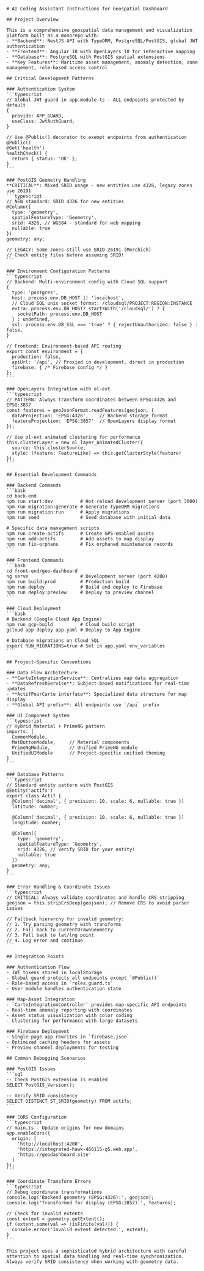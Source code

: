 ````instructions
# AI Coding Assistant Instructions for Geospatial Dashboard

## Project Overview

This is a comprehensive geospatial data management and visualization platform built as a monorepo with:
- **Backend**: NestJS API with TypeORM, PostgreSQL/PostGIS, global JWT authentication
- **Frontend**: Angular 18 with OpenLayers 10 for interactive mapping  
- **Database**: PostgreSQL with PostGIS spatial extensions
- **Key Features**: Maritime asset management, anomaly detection, zone management, role-based access control

## Critical Development Patterns

### Authentication System
```typescript
// Global JWT guard in app.module.ts - ALL endpoints protected by default
{
  provide: APP_GUARD,
  useClass: JwtAuthGuard,
}

// Use @Public() decorator to exempt endpoints from authentication
@Public()
@Get('health')
healthCheck() {
  return { status: 'OK' };
}
```

### PostGIS Geometry Handling 
**CRITICAL**: Mixed SRID usage - new entities use 4326, legacy zones use 26191
```typescript
// NEW standard: SRID 4326 for new entities
@Column({
  type: 'geometry',
  spatialFeatureType: 'Geometry', 
  srid: 4326, // WGS84 - standard for web mapping
  nullable: true 
})
geometry: any;

// LEGACY: Some zones still use SRID 26191 (Merchich)
// Check entity files before assuming SRID!
```

### Environment Configuration Patterns
```typescript
// Backend: Multi-environment config with Cloud SQL support
{
  type: 'postgres',
  host: process.env.DB_HOST || 'localhost',
  // Cloud SQL unix socket format: /cloudsql/PROJECT:REGION:INSTANCE
  extra: process.env.DB_HOST?.startsWith('/cloudsql/') ? {
    socketPath: process.env.DB_HOST
  } : undefined,
  ssl: process.env.DB_SSL === 'true' ? { rejectUnauthorized: false } : false,
}

// Frontend: Environment-based API routing
export const environment = {
  production: false,
  apiUrl: '/api', // Proxied in development, direct in production
  firebase: { /* Firebase config */ }
};
```

### OpenLayers Integration with ol-ext
```typescript
// PATTERN: Always transform coordinates between EPSG:4326 and EPSG:3857
const features = geoJsonFormat.readFeatures(geojson, {
  dataProjection: 'EPSG:4326',    // Backend storage format
  featureProjection: 'EPSG:3857'  // OpenLayers display format
});

// Use ol-ext animated clustering for performance
this.clusterLayer = new ol_layer_AnimatedCluster({
  source: this.clusterSource,
  style: (feature: FeatureLike) => this.getClusterStyle(feature)
});
```

## Essential Development Commands

### Backend Commands
```bash
cd back-end
npm run start:dev          # Hot reload development server (port 3000)
npm run migration:generate # Generate TypeORM migrations  
npm run migration:run      # Apply migrations
npm run seed               # Seed database with initial data

# Specific data management scripts
npm run create-actifs      # Create GPS-enabled assets
npm run add-actifs         # Add assets to map display
npm run fix-orphans        # Fix orphaned maintenance records
```

### Frontend Commands  
```bash
cd front-end/geo-dashboard
ng serve                   # Development server (port 4200)
npm run build:prod         # Production build
npm run deploy             # Build and deploy to Firebase
npm run deploy:preview     # Deploy to preview channel
```

### Cloud Deployment
```bash
# Backend (Google Cloud App Engine)
npm run gcp-build          # Cloud build script
gcloud app deploy app.yaml # Deploy to App Engine

# Database migrations on Cloud SQL
export RUN_MIGRATIONS=true # Set in app.yaml env_variables
```

## Project-Specific Conventions

### Data Flow Architecture
- **CarteIntegrationService**: Centralizes map data aggregation
- **DataRefreshService**: Subject-based notifications for real-time updates
- **ActifPourCarte interface**: Specialized data structure for map display
- **Global API prefix**: All endpoints use `/api` prefix

### UI Component System
```typescript
// Hybrid Material + PrimeNG pattern
imports: [
  CommonModule,
  MatButtonModule,     // Material components
  PrimeNgModule,       // Unified PrimeNG module  
  UnifiedUIModule      // Project-specific unified theming
]
```

### Database Patterns
```typescript
// Standard entity pattern with PostGIS
@Entity('actifs')
export class Actif {
  @Column('decimal', { precision: 10, scale: 6, nullable: true })
  latitude: number;
  
  @Column('decimal', { precision: 10, scale: 6, nullable: true })  
  longitude: number;

  @Column({
    type: 'geometry',
    spatialFeatureType: 'Geometry',
    srid: 4326, // Verify SRID for your entity!
    nullable: true 
  })
  geometry: any;
}
```

### Error Handling & Coordinate Issues
```typescript
// CRITICAL: Always validate coordinates and handle CRS stripping
geojson = this.stripCrsDeep(geojson); // Remove CRS to avoid parser issues

// Fallback hierarchy for invalid geometry:
// 1. Try parsing geometry with transforms
// 2. Fall back to currentDrawnGeometry 
// 3. Fall back to lat/lng point
// 4. Log error and continue
```

## Integration Points

### Authentication Flow
- JWT tokens stored in localStorage
- Global guard protects all endpoints except `@Public()`
- Role-based access in `roles.guard.ts`
- User module handles authentication state

### Map-Asset Integration  
- `CarteIntegrationController` provides map-specific API endpoints
- Real-time anomaly reporting with coordinates
- Asset status visualization with color coding
- Clustering for performance with large datasets

### Firebase Deployment
- Single-page app rewrites in `firebase.json`
- Optimized caching headers for assets
- Preview channel deployments for testing

## Common Debugging Scenarios

### PostGIS Issues
```sql
-- Check PostGIS extension is enabled
SELECT PostGIS_Version();

-- Verify SRID consistency
SELECT DISTINCT ST_SRID(geometry) FROM actifs;
```

### CORS Configuration
```typescript
// main.ts - Update origins for new domains
app.enableCors({
  origin: [
    'http://localhost:4200',
    'https://integrated-hawk-466115-q5.web.app',
    'https://geodashboard.site'
  ]
});
```

### Coordinate Transform Errors
```typescript
// Debug coordinate transformations
console.log('Backend geometry (EPSG:4326):', geojson);
console.log('Transformed for display (EPSG:3857):', features);

// Check for invalid extents
const extent = geometry.getExtent();
if (extent.some(val => !isFinite(val))) {
  console.error('Invalid extent detected:', extent);
}
```

This project uses a sophisticated hybrid architecture with careful attention to spatial data handling and real-time synchronization. Always verify SRID consistency when working with geometry data.

````
